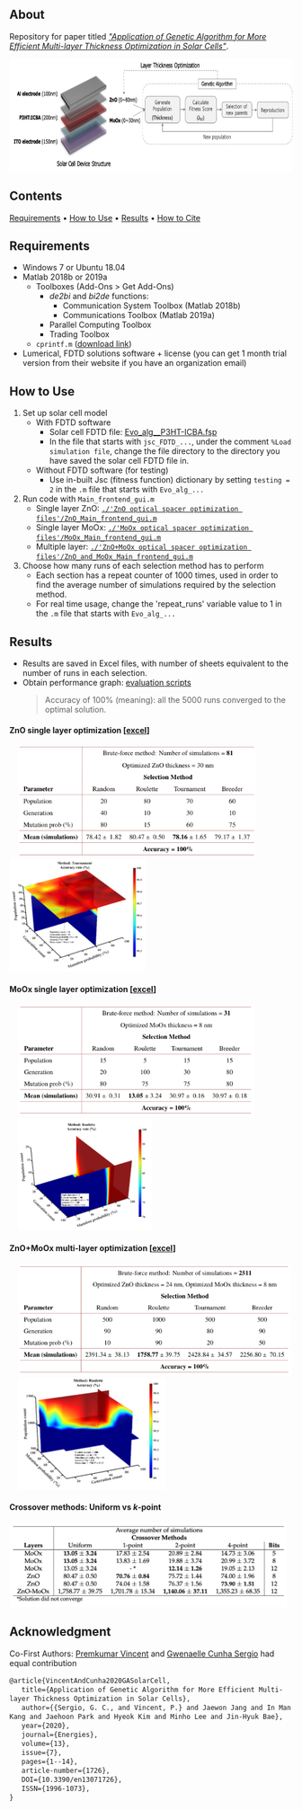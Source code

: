## About
Repository for paper titled [*"Application of Genetic Algorithm for More Efficient Multi-layer Thickness Optimization in Solar Cells"*](https://www.mdpi.com/1996-1073/13/7/1726).

  <p align="center">
  <img src="./assets/graphical_abstract.jpg" height="200" alt="Graphical Abstract">
  </p>

## Contents
[Requirements](#requirements) • [How to Use](#how-to-use) • [Results](#results) • [How to Cite](#acknowledgment)

## Requirements
* Windows 7 or Ubuntu 18.04
* Matlab 2018b or 2019a
    * Toolboxes (Add-Ons > Get Add-Ons)
        * *de2bi* and *bi2de* functions:
            * Communication System Toolbox (Matlab 2018b)
            * Communications Toolbox (Matlab 2019a)
        * Parallel Computing Toolbox
        * Trading Toolbox
    * `cprintf.m` ([download link](https://www.mathworks.com/matlabcentral/fileexchange/24093-cprintf-display-formatted-colored-text-in-the-command-window))
* Lumerical, FDTD solutions software + license (you can get 1 month trial version from their website if you have an organization email)

## How to Use
1. Set up solar cell model
    * With FDTD software
       * Solar cell FDTD file: [Evo_alg__P3HT-ICBA.fsp](./Evo_alg__P3HT-ICBA.fsp)
       * In the file that starts with `jsc_FDTD_...`, under the comment `%Load simulation file`, change the file directory to the directory you have saved the solar cell FDTD file in.
    * Without FDTD software (for testing)
       * Use in-built Jsc (fitness function) dictionary by setting `testing = 2` in the `.m` file that starts with `Evo_alg_...`
2. Run code with `Main_frontend_gui.m`
    * Single layer ZnO: [`./'ZnO optical spacer optimization files'/ZnO_Main_frontend_gui.m`](./ZnO%20optical%20spacer%20optimization%20files/ZnO_Main_frontend_gui.m)
    * Single layer MoOx: [`./'MoOx optical spacer optimization files'/MoOx_Main_frontend_gui.m`](./MoOx%20optical%20spacer%20optimization%20files/MoOx_Main_frontend_gui.m)
    * Multiple layer: [`./'ZnO+MoOx optical spacer optimization files'/ZnO_and_MoOx_Main_frontend_gui.m`](./ZnO+MoOx%20optical%20spacer%20optimization%20files/ZnO_and_MoOx_Main_frontend_gui.m)
3. Choose how many runs of each selection method has to perform
    * Each section has a repeat counter of 1000 times, used in order to find the average number of simulations required by the selection method.
    * For real time usage, change the 'repeat_runs' variable value to 1 in the `.m` file that starts with `Evo_alg_...`

## Results
* Results are saved in Excel files, with number of sheets equivalent to the number of runs in each selection.
* Obtain performance graph: [evaluation scripts](./evaluation)
   > Accuracy of 100% (meaning): all the 5000 runs converged to the optimal solution.

#### ZnO single layer optimization [[excel](./ZnO%20optical%20spacer%20optimization%20files/RESULTS)]
  <p align="left">
    <img src="./assets/optim_zno.png" height="200" alt="ZnO single" hspace="15cm">
    <img src="./assets/optim_zno_plot.png" height="200" alt="ZnO single plot">
  </p>

#### MoOx single layer optimization [[excel](./MoOx%20optical%20spacer%20optimization%20files/RESULTS)]
  <p align="left">
    <img src="./assets/optim_moox.png" height="200" alt="MoOx single" hspace="15cm">
    <img src="./assets/optim_moox_plot.png" height="200" alt="MoOx single plot" hspace="15cm">
  </p>

#### ZnO+MoOx multi-layer optimization [[excel](./ZnO+MoOx%20optical%20spacer%20optimization%20files/RESULTS)]
  <p align="left">
    <img src="./assets/optim_zno_moox.png" height="200" alt="ZnO+MoOx" hspace="15cm">
    <img src="./assets/optim_zno_moox_plot.png" height="200" alt="ZnO+MoOx" hspace="15cm">
  </p>

#### Crossover methods: Uniform vs *k*-point
  <p align="left">
    <img src="./assets/crossover_comparisons.png" height="150" alt="Crossover methods">
  </p>

## Acknowledgment
Co-First Authors: [Premkumar Vincent](https://github.com/vinpremkumar) and [Gwenaelle Cunha Sergio](https://github.com/gcunhase) had equal contribution

```
@article{VincentAndCunha2020GASolarCell,
   title={Application of Genetic Algorithm for More Efficient Multi-layer Thickness Optimization in Solar Cells},
   author={{Sergio, G. C., and Vincent, P.} and Jaewon Jang and In Man Kang and Jaehoon Park and Hyeok Kim and Minho Lee and Jin-Hyuk Bae},
   year={2020},
   journal={Energies},
   volume={13},
   issue={7},
   pages={1--14},
   article-number={1726},
   DOI={10.3390/en13071726},
   ISSN={1996-1073},
}
```
